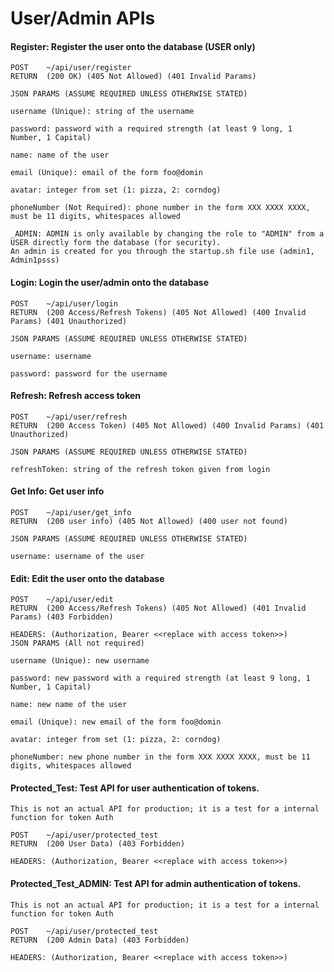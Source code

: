 # User/Admin APIs

#### Register: Register the user onto the database (USER only)

```
POST    ~/api/user/register
RETURN  (200 OK) (405 Not Allowed) (401 Invalid Params)

JSON PARAMS (ASSUME REQUIRED UNLESS OTHERWISE STATED)

username (Unique): string of the username

password: password with a required strength (at least 9 long, 1 Number, 1 Capital)

name: name of the user

email (Unique): email of the form foo@domin

avatar: integer from set (1: pizza, 2: corndog)

phoneNumber (Not Required): phone number in the form XXX XXXX XXXX, must be 11 digits, whitespaces allowed

_ADMIN: ADMIN is only available by changing the role to "ADMIN" from a USER directly form the database (for security).
An admin is created for you through the startup.sh file use (admin1, Admin1psss)
```

#### Login: Login the user/admin onto the database

```
POST    ~/api/user/login
RETURN  (200 Access/Refresh Tokens) (405 Not Allowed) (400 Invalid Params) (401 Unauthorized)

JSON PARAMS (ASSUME REQUIRED UNLESS OTHERWISE STATED)

username: username

password: password for the username
```

#### Refresh: Refresh access token

```
POST    ~/api/user/refresh
RETURN  (200 Access Token) (405 Not Allowed) (400 Invalid Params) (401 Unauthorized)

JSON PARAMS (ASSUME REQUIRED UNLESS OTHERWISE STATED)

refreshToken: string of the refresh token given from login
```

#### Get Info: Get user info

```
POST    ~/api/user/get_info
RETURN  (200 user info) (405 Not Allowed) (400 user not found)

JSON PARAMS (ASSUME REQUIRED UNLESS OTHERWISE STATED)

username: username of the user
```

#### Edit: Edit the user onto the database

```
POST    ~/api/user/edit
RETURN  (200 Access/Refresh Tokens) (405 Not Allowed) (401 Invalid Params) (403 Forbidden)

HEADERS: (Authorization, Bearer <<replace with access token>>)
JSON PARAMS (All not required)

username (Unique): new username

password: new password with a required strength (at least 9 long, 1 Number, 1 Capital)

name: new name of the user

email (Unique): new email of the form foo@domin

avatar: integer from set (1: pizza, 2: corndog)

phoneNumber: new phone number in the form XXX XXXX XXXX, must be 11 digits, whitespaces allowed
```

#### Protected_Test: Test API for user authentication of tokens.

```
This is not an actual API for production; it is a test for a internal function for token Auth

POST    ~/api/user/protected_test
RETURN  (200 User Data) (403 Forbidden)

HEADERS: (Authorization, Bearer <<replace with access token>>)
```

#### Protected_Test_ADMIN: Test API for admin authentication of tokens.

```
This is not an actual API for production; it is a test for a internal function for token Auth

POST    ~/api/user/protected_test
RETURN  (200 Admin Data) (403 Forbidden)

HEADERS: (Authorization, Bearer <<replace with access token>>)
```